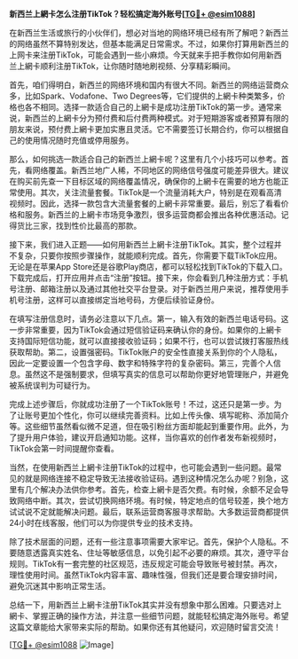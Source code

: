 **新西兰上網卡怎么注册TikTok？轻松搞定海外账号[[TG💪+ @esim1088](https://t.me/s/esim1088)]**

在新西兰生活或旅行的小伙伴们，想必对当地的网络环境已经有所了解吧？新西兰的网络虽然不算特别发达，但基本能满足日常需求。不过，如果你打算用新西兰的上网卡来注册TikTok，可能会遇到一些小麻烦。今天就来手把手教你如何用新西兰上網卡顺利注册TikTok，让你随时随地刷视频、分享精彩瞬间。

首先，咱们得明白，新西兰的网络环境和国内有很大不同。新西兰的网络运营商众多，比如Spark、Vodafone、Two Degrees等，它们提供的上網卡种类繁多，价格也各不相同。选择一款适合自己的上網卡是成功注册TikTok的第一步。通常来说，新西兰的上網卡分为预付费和后付费两种模式。对于短期游客或者预算有限的朋友来说，预付费上網卡更加实惠且灵活。它不需要签订长期合约，你可以根据自己的使用情况随时充值或停用服务。

那么，如何挑选一款适合自己的新西兰上網卡呢？这里有几个小技巧可以参考。首先，看网络覆盖。新西兰地广人稀，不同地区的网络信号强度可能差异很大。建议在购买前先查一下目标区域的网络覆盖情况，确保你的上網卡在需要的地方也能正常使用。其次，关注流量套餐。TikTok是一个流量消耗大户，特别是在观看高清视频时。因此，选择一款包含大流量套餐的上網卡非常重要。最后，别忘了看看价格和服务。新西兰的上網卡市场竞争激烈，很多运营商都会推出各种优惠活动。记得货比三家，找到性价比最高的那款。

接下来，我们进入正题——如何用新西兰上網卡注册TikTok。其实，整个过程并不复杂，只要你按照步骤操作，就能顺利完成。首先，你需要下载TikTok应用。无论是在苹果App Store还是谷歌Play商店，都可以轻松找到TikTok的下载入口。下载完成后，打开应用并点击“注册”按钮。接下来，你会看到几种注册方式：手机号注册、邮箱注册以及通过其他社交平台登录。对于新西兰用户来说，推荐使用手机号注册，这样可以直接绑定当地号码，方便后续验证身份。

在填写注册信息时，请务必注意以下几点。第一，输入有效的新西兰电话号码。这一步非常重要，因为TikTok会通过短信验证码来确认你的身份。如果你的上網卡支持国际短信功能，就可以直接接收验证码；如果不行，也可以尝试拨打客服热线获取帮助。第二，设置强密码。TikTok账户的安全性直接关系到你的个人隐私，因此一定要设置一个包含字母、数字和特殊字符的复杂密码。第三，完善个人信息。虽然这不是强制要求，但填写真实的信息可以帮助你更好地管理账户，并避免被系统误判为可疑行为。

完成上述步骤后，你就成功注册了一个TikTok账号！不过，这还只是第一步。为了让账号更加个性化，你可以继续完善资料。比如上传头像、填写昵称、添加简介等。这些细节虽然看似微不足道，但在吸引粉丝方面却能起到重要作用。此外，为了提升用户体验，建议开启通知功能。这样，当你喜欢的创作者发布新视频时，TikTok会第一时间提醒你查看。

当然，在使用新西兰上網卡注册TikTok的过程中，也可能会遇到一些问题。最常见的就是网络连接不稳定导致无法接收验证码。遇到这种情况怎么办呢？别急，这里有几个解决办法供你参考。首先，检查上網卡是否欠费。有时候，余额不足会导致网络中断。其次，尝试切换网络环境。有时候，特定地点的信号较差，换个地方试试说不定就能解决问题。最后，联系运营商客服寻求帮助。大多数运营商都提供24小时在线客服，他们可以为你提供专业的技术支持。

除了技术层面的问题，还有一些注意事项需要大家牢记。首先，保护个人隐私。不要随意透露真实姓名、住址等敏感信息，以免引起不必要的麻烦。其次，遵守平台规则。TikTok有一套完整的社区规范，违反规定可能会导致账号被封禁。再次，理性使用时间。虽然TikTok内容丰富、趣味性强，但我们还是要合理安排时间，避免沉迷其中影响正常生活。

总结一下，用新西兰上網卡注册TikTok其实并没有想象中那么困难。只要选对上網卡、掌握正确的操作方法，并注意一些细节问题，就能轻松搞定海外账号。希望这篇文章能给大家带来实际的帮助。如果你还有其他疑问，欢迎随时留言交流！

[[TG💪+ @esim1088](https://t.me/s/esim1088) ![Image](https://i.postimg.cc/4NQfJmqS/Snipaste-2025-05-13-00-14-12.png)]